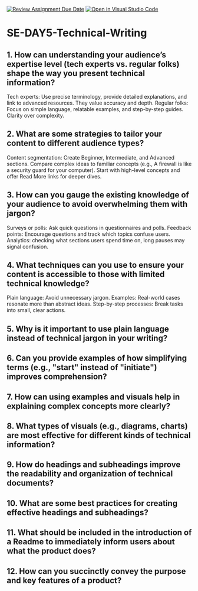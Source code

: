 [![Review Assignment Due Date](https://classroom.github.com/assets/deadline-readme-button-22041afd0340ce965d47ae6ef1cefeee28c7c493a6346c4f15d667ab976d596c.svg)](https://classroom.github.com/a/zsAR-pyY)
[![Open in Visual Studio Code](https://classroom.github.com/assets/open-in-vscode-2e0aaae1b6195c2367325f4f02e2d04e9abb55f0b24a779b69b11b9e10269abc.svg)](https://classroom.github.com/online_ide?assignment_repo_id=18480039&assignment_repo_type=AssignmentRepo)
# SE-DAY5-Technical-Writing
## 1. How can understanding your audience’s expertise level (tech experts vs. regular folks) shape the way you present technical information?
Tech experts: Use precise terminology, provide detailed explanations, and link to advanced resources. They value accuracy and depth.
Regular folks: Focus on simple language, relatable examples, and step-by-step guides. Clarity over complexity.
## 2. What are some strategies to tailor your content to different audience types?
Content segmentation: Create Beginner, Intermediate, and Advanced sections.
Compare complex ideas to familiar concepts (e.g., A firewall is like a security guard for your computer).
Start with high-level concepts and offer Read More links for deeper dives.
## 3. How can you gauge the existing knowledge of your audience to avoid overwhelming them with jargon?
Surveys or polls: Ask quick questions in questionnaires and polls.
Feedback points: Encourage questions and track which topics confuse users.
Analytics: checking what sections users spend time on, long pauses may signal confusion.
## 4. What techniques can you use to ensure your content is accessible to those with limited technical knowledge?
Plain language: Avoid unnecessary jargon.
Examples: Real-world cases resonate more than abstract ideas.
Step-by-step processes: Break tasks into small, clear actions.
## 5. Why is it important to use plain language instead of technical jargon in your writing?
## 6. Can you provide examples of how simplifying terms (e.g., "start" instead of "initiate") improves comprehension?
## 7. How can using examples and visuals help in explaining complex concepts more clearly?
## 8. What types of visuals (e.g., diagrams, charts) are most effective for different kinds of technical information?
## 9. How do headings and subheadings improve the readability and organization of technical documents?
## 10. What are some best practices for creating effective headings and subheadings?
## 11. What should be included in the introduction of a Readme to immediately inform users about what the product does?
## 12. How can you succinctly convey the purpose and key features of a product?

